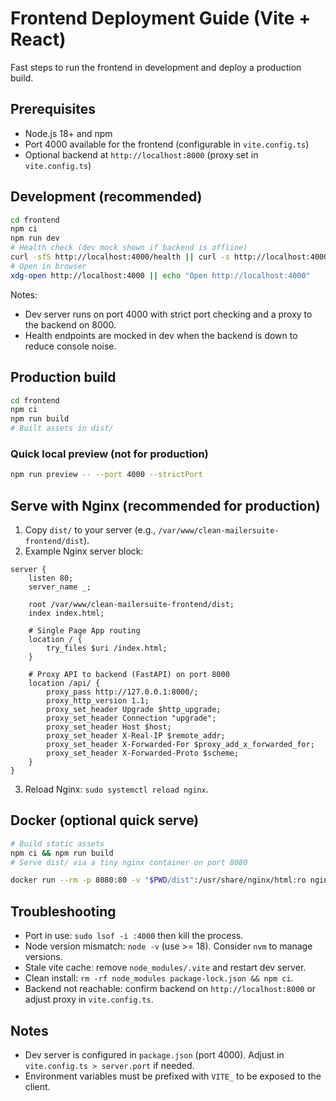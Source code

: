 # Frontend Deployment Guide (Vite + React)

Fast steps to run the frontend in development and deploy a production build.

## Prerequisites

- Node.js 18+ and npm
- Port 4000 available for the frontend (configurable in `vite.config.ts`)
- Optional backend at `http://localhost:8000` (proxy set in `vite.config.ts`)

## Development (recommended)

```bash
cd frontend
npm ci
npm run dev
# Health check (dev mock shown if backend is offline)
curl -sfS http://localhost:4000/health || curl -s http://localhost:4000 | head -n 3
# Open in browser
xdg-open http://localhost:4000 || echo "Open http://localhost:4000"
```

Notes:

- Dev server runs on port 4000 with strict port checking and a proxy to the backend on 8000.
- Health endpoints are mocked in dev when the backend is down to reduce console noise.

## Production build

```bash
cd frontend
npm ci
npm run build
# Built assets in dist/
```

### Quick local preview (not for production)

```bash
npm run preview -- --port 4000 --strictPort
```

## Serve with Nginx (recommended for production)

1. Copy `dist/` to your server (e.g., `/var/www/clean-mailersuite-frontend/dist`).
2. Example Nginx server block:

```nginx
server {
    listen 80;
    server_name _;

    root /var/www/clean-mailersuite-frontend/dist;
    index index.html;

    # Single Page App routing
    location / {
        try_files $uri /index.html;
    }

    # Proxy API to backend (FastAPI) on port 8000
    location /api/ {
        proxy_pass http://127.0.0.1:8000/;
        proxy_http_version 1.1;
        proxy_set_header Upgrade $http_upgrade;
        proxy_set_header Connection "upgrade";
        proxy_set_header Host $host;
        proxy_set_header X-Real-IP $remote_addr;
        proxy_set_header X-Forwarded-For $proxy_add_x_forwarded_for;
        proxy_set_header X-Forwarded-Proto $scheme;
    }
}
```

3. Reload Nginx: `sudo systemctl reload nginx`.

## Docker (optional quick serve)

```bash
# Build static assets
npm ci && npm run build
# Serve dist/ via a tiny nginx container on port 8080

docker run --rm -p 8080:80 -v "$PWD/dist":/usr/share/nginx/html:ro nginx:alpine
```

## Troubleshooting

- Port in use: `sudo lsof -i :4000` then kill the process.
- Node version mismatch: `node -v` (use >= 18). Consider `nvm` to manage versions.
- Stale vite cache: remove `node_modules/.vite` and restart dev server.
- Clean install: `rm -rf node_modules package-lock.json && npm ci`.
- Backend not reachable: confirm backend on `http://localhost:8000` or adjust proxy in `vite.config.ts`.

## Notes

- Dev server is configured in `package.json` (port 4000). Adjust in `vite.config.ts > server.port` if needed.
- Environment variables must be prefixed with `VITE_` to be exposed to the client.
